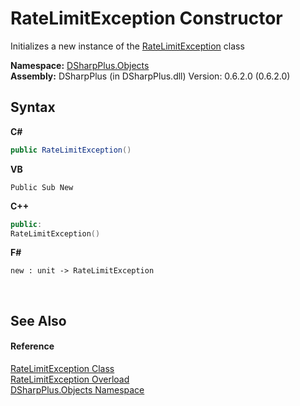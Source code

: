 # RateLimitException Constructor 
 

Initializes a new instance of the <a href="23658f3e-ff5c-d4fd-19db-ce6304eeb8f2">RateLimitException</a> class

**Namespace:**&nbsp;<a href="b70db947-75ff-488f-5245-350c6ca1e522">DSharpPlus.Objects</a><br />**Assembly:**&nbsp;DSharpPlus (in DSharpPlus.dll) Version: 0.6.2.0 (0.6.2.0)

## Syntax

**C#**<br />
``` C#
public RateLimitException()
```

**VB**<br />
``` VB
Public Sub New
```

**C++**<br />
``` C++
public:
RateLimitException()
```

**F#**<br />
``` F#
new : unit -> RateLimitException
```

<br />

## See Also


#### Reference
<a href="23658f3e-ff5c-d4fd-19db-ce6304eeb8f2">RateLimitException Class</a><br /><a href="5c0a0794-178f-4c5d-b414-289659ea4157">RateLimitException Overload</a><br /><a href="b70db947-75ff-488f-5245-350c6ca1e522">DSharpPlus.Objects Namespace</a><br />